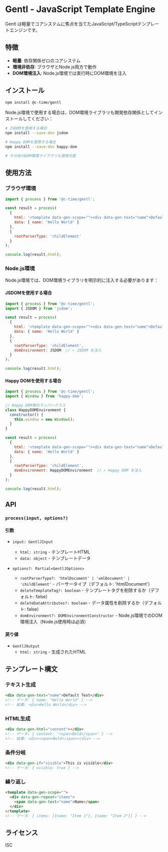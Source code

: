 # Gentl - JavaScript Template Engine

Gentl は軽量でコアシステムに焦点を当てたJavaScript/TypeScriptテンプレートエンジンです。

## 特徴

- **軽量**: 依存関係ゼロのコアシステム
- **環境非依存**: ブラウザとNode.js両方で動作
- **DOM環境注入**: Node.js環境では実行時にDOM環境を注入

## インストール

```bash
npm install @c-time/gentl
```

Node.js環境で使用する場合は、DOM環境ライブラリも開発依存関係としてインストールしてください：

```bash
# JSDOMを使用する場合
npm install --save-dev jsdom

# Happy DOMを使用する場合
npm install --save-dev happy-dom

# その他のDOM環境ライブラリも使用可能
```

## 使用方法

### ブラウザ環境

```javascript
import { process } from '@c-time/gentl';

const result = process(
  {
    html: '<template data-gen-scope=""><div data-gen-text="name">Default</div></template>',
    data: { name: 'Hello World' }
  },
  {
    rootParserType: 'childElement'
  }
);

console.log(result.html);
```

### Node.js環境

Node.js環境では、DOM環境ライブラリを明示的に注入する必要があります：

#### JSDOMを使用する場合

```javascript
import { process } from '@c-time/gentl';
import { JSDOM } from 'jsdom';

const result = process(
  {
    html: '<template data-gen-scope=""><div data-gen-text="name">Default</div></template>',
    data: { name: 'Hello World' }
  },
  {
    rootParserType: 'childElement',
    domEnvironment: JSDOM  // ← JSDOM を注入
  }
);

console.log(result.html);
```

#### Happy DOMを使用する場合

```javascript
import { process } from '@c-time/gentl';
import { Window } from 'happy-dom';

// Happy DOM用のラッパークラス
class HappyDOMEnvironment {
  constructor() {
    this.window = new Window();
  }
}

const result = process(
  {
    html: '<template data-gen-scope=""><div data-gen-text="name">Default</div></template>',
    data: { name: 'Hello World' }
  },
  {
    rootParserType: 'childElement',
    domEnvironment: HappyDOMEnvironment  // ← Happy DOM を注入
  }
);

console.log(result.html);
```

## API

### `process(input, options?)`

#### 引数

- `input: GentlJInput`
  - `html: string` - テンプレートHTML
  - `data: object` - テンプレートデータ

- `options?: Partial<GentlJOptions>`
  - `rootParserType?: 'htmlDocument' | 'xmlDocument' | 'childElement'` - パーサータイプ（デフォルト: 'htmlDocument'）
  - `deleteTemplateTag?: boolean` - テンプレートタグを削除するか（デフォルト: false）
  - `deleteDataAttributes?: boolean` - データ属性を削除するか（デフォルト: false）
  - `domEnvironment?: DOMEnvironmentConstructor` - Node.js環境でのDOM環境注入（Node.js使用時は必須）

#### 戻り値

- `GentlJOutput`
  - `html: string` - 生成されたHTML

## テンプレート構文

### テキスト生成

```html
<div data-gen-text="name">Default Text</div>
<!-- データ: { name: "Hello World" } -->
<!-- 結果: <div>Hello World</div> -->
```

### HTML生成

```html
<div data-gen-html="content"></div>
<!-- データ: { content: "<span>Bold</span>" } -->
<!-- 結果: <div><span>Bold</span></div> -->
```

### 条件分岐

```html
<div data-gen-if="visible">This is visible</div>
<!-- データ: { visible: true } -->
```

### 繰り返し

```html
<template data-gen-scope="">
  <div data-gen-repeat="items">
    <span data-gen-text="name">Name</span>
  </div>
</template>
<!-- データ: { items: [{name: "Item 1"}, {name: "Item 2"}] } -->
```

## ライセンス

ISC